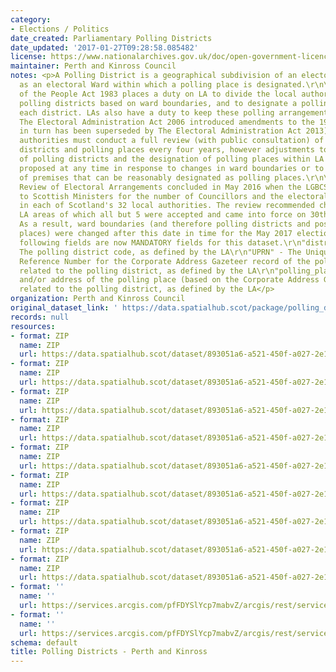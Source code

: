```yaml
---
category:
- Elections / Politics
date_created: Parliamentary Polling Districts
date_updated: '2017-01-27T09:28:58.085482'
license: https://www.nationalarchives.gov.uk/doc/open-government-licence/version/3/
maintainer: Perth and Kinross Council
notes: <p>A Polling District is a geographical subdivision of an electoral area such
  as an electoral Ward within which a polling place is designated.\r\n\r\nThe Representation
  of the People Act 1983 places a duty on LA to divide the local authority area into
  polling districts based on ward boundaries, and to designate a polling place for
  each district. LAs also have a duty to keep these polling arrangements under review.
  The Electoral Administration Act 2006 introduced amendments to the 1983 Act (which
  in turn has been superseded by The Electoral Administration Act 2013). Now local
  authorities must conduct a full review (with public consultation) of its polling
  districts and polling places every four years, however adjustments to the boundaries
  of polling districts and the designation of polling places within LA wards can be
  proposed at any time in response to changes in ward boundaries or to the availability
  of premises that can be reasonably designated as polling places.\r\n\r\nThe Fifth
  Review of Electoral Arrangements concluded in May 2016 when the LGBCS made recommendations
  to Scottish Ministers for the number of Councillors and the electoral ward boundaries
  in each of Scotland's 32 local authorities. The review recommended changes in 30
  LA areas of which all but 5 were accepted and came into force on 30th Sept 2016.
  As a result, ward boundaries (and therefore polling districts and possibly polling
  places) were changed after this date in time for the May 2017 elections.\r\n\r\nThe
  following fields are now MANDATORY fields for this dataset.\r\n"district_code" -
  The polling district code, as defined by the LA\r\n"UPRN" - The Unique Property
  Reference Number for the Corporate Address Gazeteer record of the polling place
  related to the polling district, as defined by the LA\r\n"polling_place" - The name
  and/or address of the polling place (based on the Corporate Address Gazeteer record)
  related to the polling district, as defined by the LA</p>
organization: Perth and Kinross Council
original_dataset_link: ' https://data.spatialhub.scot/package/polling_districts-pk'
records: null
resources:
- format: ZIP
  name: ZIP
  url: https://data.spatialhub.scot/dataset/893051a6-a521-450f-a027-2e1e3485e132/resource/6bc50005-4790-44d8-8d91-7931ddcb2abf/download/ppd2016dec.zip
- format: ZIP
  name: ZIP
  url: https://data.spatialhub.scot/dataset/893051a6-a521-450f-a027-2e1e3485e132/resource/4266eafb-92fd-4190-9398-7b34691cd771/download/pkcppd2016dec.zip
- format: ZIP
  name: ZIP
  url: https://data.spatialhub.scot/dataset/893051a6-a521-450f-a027-2e1e3485e132/resource/1b6e6dfe-f5b1-47d2-8c47-3f331d606e70/download/parliamentarypollingdistricts.zip
- format: ZIP
  name: ZIP
  url: https://data.spatialhub.scot/dataset/893051a6-a521-450f-a027-2e1e3485e132/resource/15a54c16-d24c-467b-9b0e-e8360c8fedc5/download/ppd_2019_jul.zip
- format: ZIP
  name: ZIP
  url: https://data.spatialhub.scot/dataset/893051a6-a521-450f-a027-2e1e3485e132/resource/4e056a65-b43a-449d-94d7-3bf9a4c299ab/download/ppd_2019_aug20.zip
- format: ZIP
  name: ZIP
  url: https://data.spatialhub.scot/dataset/893051a6-a521-450f-a027-2e1e3485e132/resource/b97cad3e-dfff-484b-8963-fd22e5b57945/download/polling_districts.zip
- format: ZIP
  name: ZIP
  url: https://data.spatialhub.scot/dataset/893051a6-a521-450f-a027-2e1e3485e132/resource/91cb6984-b922-475b-86dc-9f686e5e074e/download/parliamentary_polling_districts.zip
- format: ZIP
  name: ZIP
  url: https://data.spatialhub.scot/dataset/893051a6-a521-450f-a027-2e1e3485e132/resource/d2b97933-784c-4749-8b51-b8cbbaa37711/download/parliamentary_polling_districts.zip
- format: ZIP
  name: ZIP
  url: https://data.spatialhub.scot/dataset/893051a6-a521-450f-a027-2e1e3485e132/resource/ac85444f-b472-4230-ad4a-bd965902ea39/download/polling_districts.zip
- format: ''
  name: ''
  url: https://services.arcgis.com/pfFDYSlYcp7mabvZ/arcgis/rest/services/Polling_districts/FeatureServer
- format: ''
  name: ''
  url: https://services.arcgis.com/pfFDYSlYcp7mabvZ/arcgis/rest/services/Polling_districts/FeatureServer
schema: default
title: Polling Districts - Perth and Kinross
---
```

